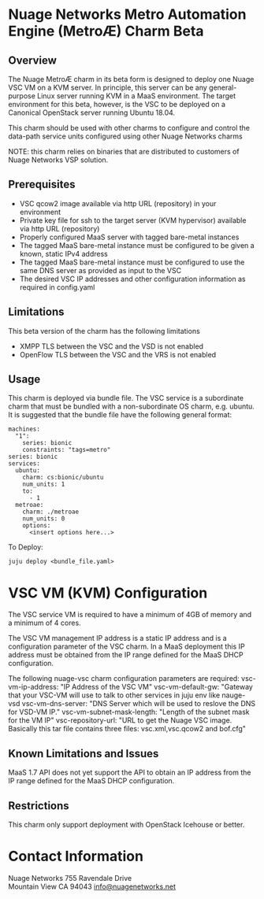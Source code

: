 # Nuage Networks Metro Automation Engine (MetroÆ) Charm Beta

## Overview

The Nuage MetroÆ charm in its beta form is designed to deploy one Nuage VSC VM on a KVM server. In principle, this server can be any general-purpose Linux server running KVM in a MaaS environment. The target environment for this beta, however, is the VSC to be deployed on a Canonical OpenStack server running Ubuntu 18.04.

This charm should be used with other charms to configure and control the data-path service units configured using other Nuage Networks charms

NOTE: this charm relies on binaries that are distributed to customers of Nuage Networks VSP solution.

## Prerequisites

- VSC qcow2 image available via http URL (repository) in your environment
- Private key file for ssh to the target server (KVM hypervisor) available via http URL (repository)
- Properly configured MaaS server with tagged bare-metal instances
- The tagged MaaS bare-metal instance must be configured to be given a known, static IPv4 address
- The tagged MaaS bare-metal instance must be configured to use the same DNS server as provided as input to the VSC
- The desired VSC IP addresses and other configuration information as required in config.yaml

## Limitations

This beta version of the charm has the following limitations

- XMPP TLS between the VSC and the VSD is not enabled
- OpenFlow TLS between the VSC and the VRS is not enabled

## Usage

This charm is deployed via bundle file. The VSC service is a subordinate charm that must be bundled with a non-subordinate OS charm, e.g. ubuntu. It is suggested that the bundle file have the following general format:

```
machines:
  "1":
    series: bionic
    constraints: "tags=metro"
series: bionic
services:
  ubuntu:
    charm: cs:bionic/ubuntu
    num_units: 1
    to:
      - 1
  metroae:
    charm: ./metroae
    num_units: 0
    options:
      <insert options here...>
```

To Deploy:

`juju deploy <bundle_file.yaml>`

# VSC VM (KVM) Configuration
The VSC service VM is required to have a minimum of 4GB of memory and a minimum of 4 cores.

The VSC VM management IP address is a static IP address and is a configuration parameter of the VSC charm.
In a MaaS deployment this IP address must be obtained from the IP range defined for the MaaS DHCP configuration.

The following nuage-vsc charm configuration parameters are required:
  vsc-vm-ip-address: "IP Address of the VSC VM"
  vsc-vm-default-gw: "Gateway that your VSC-VM will use to talk to other services in juju env like nauge-vsd
  vsc-vm-dns-server: "DNS Server which will be used to reslove the DNS for VSD-VM IP."
  vsc-vm-subnet-mask-length: "Length of the subnet mask for the VM IP"
  vsc-repository-url: "URL to get the Nuage VSC image. Basically this tar file contains three files: vsc.xml,vsc.qcow2 and bof.cfg"


## Known Limitations and Issues
MaaS 1.7 API does not yet support the API to obtain an IP address from the IP range defined for the MaaS DHCP configuration.

## Restrictions
This charm only support deployment with OpenStack Icehouse or better.

# Contact Information
Nuage Networks
755 Ravendale Drive                                  
Mountain View CA 94043
info@nuagenetworks.net
